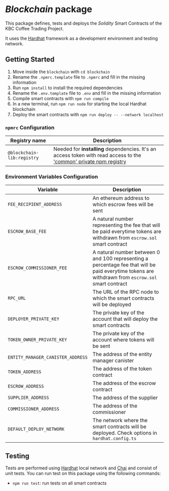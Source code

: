 # _Blockchain_ package

This package defines, tests and deploys the _Solidity_ Smart Contracts of the KBC Coffee Trading Project.

It uses the [Hardhat](https://hardhat.org/) framework as a development environment and testing network.

## Getting Started

1. Move inside the `blockchain` with `cd blockchain`
2. Rename the `.npmrc.template` file to `.npmrc` and fill in the missing information
3. Run `npm install` to install the required dependencies
4. Rename the `.env.template` file to `.env` and fill in the missing information
5. Compile smart contracts with `npm run compile`
6. In a new terminal, run `npm run node` for starting the local Hardhat blockchain
7. Deploy the smart contracts with `npm run deploy -- --network localhost`

### `npmrc` Configuration

| Registry name              | Description                                                                                                                                                                                                       |
|----------------------------|-------------------------------------------------------------------------------------------------------------------------------------------------------------------------------------------------------------------|
| `@blockchain-lib:registry` | Needed for **installing** dependencies. It's an access token with read access to the ['common' private npm registry](https://gitlab-core.supsi.ch/dti-isin/giuliano.gremlich/blockchain/one_lib_to_rule_them_all) |

### Environment Variables Configuration

| Variable                          | Description                                                                                                                                        |
|-----------------------------------|----------------------------------------------------------------------------------------------------------------------------------------------------|
| `FEE_RECIPIENT_ADDRESS`           | An ethereum address to which escrow fees will be sent                                                                                              |
| `ESCROW_BASE_FEE`                 | A natural number representing the fee that will be paid everytime tokens are withdrawn from `escrow.sol` smart contract                            |
| `ESCROW_COMMISSIONER_FEE`         | A natural number between 0 and 100 representing a percentage fee that will be paid everytime tokens are withdrawn from `escrow.sol` smart contract |
| `RPC_URL`                         | The URL of the RPC node to which the smart contracts will be deployed                                                                              |
| `DEPLOYER_PRIVATE_KEY`            | The private key of the account that will deploy the smart contracts                                                                                |
| `TOKEN_OWNER_PRIVATE_KEY`         | The private key of the account where tokens will be sent                                                                                           |
| `ENTITY_MANAGER_CANISTER_ADDRESS` | The address of the entity manager canister                                                                                                         |
| `TOKEN_ADDRESS`                   | The address of the token contract                                                                                                                  |
| `ESCROW_ADDRESS`                  | The address of the escrow contract                                                                                                                 |
| `SUPPLIER_ADDRESS`                | The address of the supplier                                                                                                                        |
| `COMMISSIONER_ADDRESS`            | The address of the commissioner                                                                                                                    |
| `DEFAULT_DEPLOY_NETWORK`          | The network where the smart contracts will be deployed. Check options in `hardhat.config.ts`                                                       |


## Testing

Tests are performed using [Hardhat](https://hardhat.org/) local network and [Chai](https://www.chaijs.com/) and consist of unit tests. You can run test on this package using the following commands:

-   `npm run test`: run tests on all smart contracts
